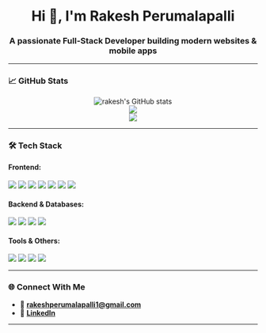 <h1 align="center">Hi 👋, I'm Rakesh Perumalapalli</h1>
<h3 align="center">A passionate Full-Stack Developer building modern websites & mobile apps</h3>

---

### 📈 GitHub Stats

<p align="center">
  <img src="https://github-readme-stats.vercel.app/api?username=rakesh-2507&show_icons=true&theme=tokyonight" alt="rakesh's GitHub stats" />
  <br/>
  <img src="https://github-readme-streak-stats.herokuapp.com?user=rakesh-2507&theme=tokyonight" />
  <br/>
  <img src="https://github-readme-stats.vercel.app/api/top-langs/?username=rakesh-2507&layout=compact&theme=tokyonight" />
</p>

---

### 🛠️ Tech Stack

#### Frontend:
<p>
  <img src="https://img.shields.io/badge/HTML5-E34F26?logo=html5&logoColor=white" />
  <img src="https://img.shields.io/badge/CSS3-1572B6?logo=css3&logoColor=white" />
  <img src="https://img.shields.io/badge/JavaScript-F7DF1E?logo=javascript&logoColor=black" />
  <img src="https://img.shields.io/badge/Bootstrap-563D7C?logo=bootstrap&logoColor=white" />
  <img src="https://img.shields.io/badge/React-20232A?logo=react&logoColor=61DAFB" />
  <img src="https://img.shields.io/badge/React_Native-20232A?logo=react&logoColor=61DAFB" />
  <img src="https://img.shields.io/badge/Angular-DD0031?logo=angular&logoColor=white" />
</p>

#### Backend & Databases:
<p>
  <img src="https://img.shields.io/badge/Node.js-339933?logo=node.js&logoColor=white" />
  <img src="https://img.shields.io/badge/Express.js-000000?logo=express&logoColor=white" />
  <img src="https://img.shields.io/badge/PostgreSQL-4169E1?logo=postgresql&logoColor=white" />
  <img src="https://img.shields.io/badge/MongoDB-47A248?logo=mongodb&logoColor=white" />
</p>

#### Tools & Others:
<p>
  <img src="https://img.shields.io/badge/JWT-black?logo=jsonwebtokens&logoColor=white" />
  <img src="https://img.shields.io/badge/REST%20API-02569B?logo=api&logoColor=white" />
  <img src="https://img.shields.io/badge/Expo-000020?logo=expo&logoColor=white" />
  <img src="https://img.shields.io/badge/GitHub-181717?logo=github&logoColor=white" />
</p>

---

### 🌐 Connect With Me

- 📧 **rakeshperumalapalli1@gmail.com**
- 🔗 [**LinkedIn**](https://www.linkedin.com/in/rakesh-perumalapalli725/)

---


